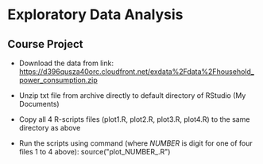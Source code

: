 Exploratory Data Analysis
=========================

## Course Project

 * Download the data from link:
 https://d396qusza40orc.cloudfront.net/exdata%2Fdata%2Fhousehold_power_consumption.zip
 
 * Unzip txt file from archive directly to default directory of RStudio (My Documents)
 
 * Copy all 4 R-scripts files (plot1.R, plot2.R, plot3.R, plot4.R) to the same directory as above
 
 * Run the scripts using command (where _NUMBER_ is digit for one of four files 1 to 4 above):
 source("plot_NUMBER_.R")
 

